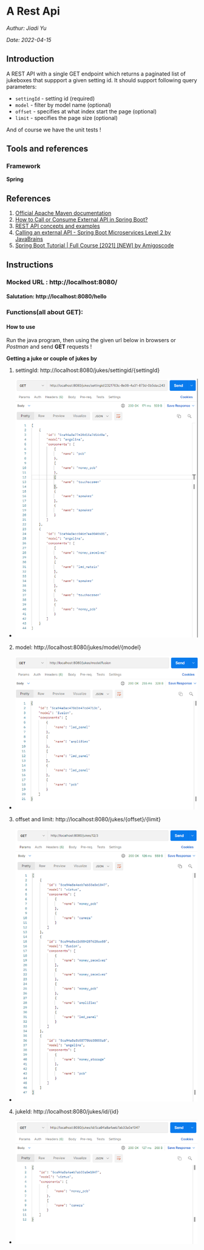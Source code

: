 # A Rest Api

_Authur: Jiadi Yu_

_Date: 2022-04-15_

## Introduction
A REST API with a single GET endpoint which returns a paginated list of jukeboxes that suppport a given setting id. It should support following query parameters:

 - `settingId` - setting id (required)
 - `model` - filter by model name (optional)
 - `offset` - specifies at what index start the page (optional)
 - `limit` - specifies the page size (optional)

And of course we have the unit tests !
 ## Tools and references
 ### Framework
 **Spring**

 ## References
1. [Official Apache Maven documentation](https://maven.apache.org/guides/index.html)
2. [How to Call or Consume External API in Spring Boot?](https://www.geeksforgeeks.org/how-to-call-or-consume-external-api-in-spring-boot/)
3. [REST API concepts and examples](https://www.youtube.com/watch?v=7YcW25PHnAA&t=467s)
4. [Calling an external API - Spring Boot Microservices Level 2 by JavaBrains](https://www.youtube.com/watch?v=7nKKD2rKpUk)
5. [Spring Boot Tutorial | Full Course [2021] [NEW] by Amigoscode](https://www.youtube.com/watch?v=9SGDpanrc8U&t=1865s)

## Instructions
### Mocked URL : http://localhost:8080/
#### Salutation: http://localhost:8080/hello
### Functions(all about GET):
#### **How to use**
Run the java program, then using the given url below in browsers or *Postman* and send **GET** requests !

**Getting a juke or couple of jukes by**
1. settingId: http://localhost:8080/jukes/settingid/{settingId}
* ![alt text](./examples/settingID.png)
2. model: http://localhost:8080/jukes/model/{model} 
* ![alt text](./examples/Model.png)
3. offset and limit: http://localhost:8080/jukes/{offset}/{limit}
* ![alt text](./examples/offsetLimit.png)
4. jukeId: http://localhost:8080/jukes/id/{id}
* ![alt text](./examples/jukeId.png)

